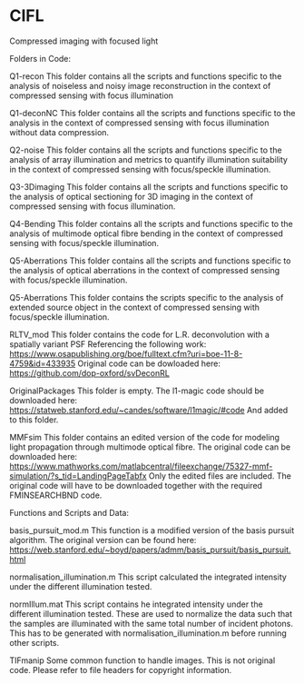 # CIFL
Compressed imaging with focused light

Folders in Code:

Q1-recon
	This folder contains all the scripts and functions specific to the analysis 
	of noiseless and noisy image reconstruction
	in the context of compressed sensing with focus illumination

Q1-deconNC
	This folder contains all the scripts and functions specific to the analysis 
	in the context of compressed sensing with focus illumination
	without data compression.

Q2-noise
	This folder contains all the scripts and functions specific to the analysis 
	of array illumination and metrics to quantify illumination suitability
	in the context of compressed sensing with focus/speckle illumination.

Q3-3Dimaging
	This folder contains all the scripts and functions specific to the analysis 
	of optical sectioning for 3D imaging
	in the context of compressed sensing with focus illumination.

Q4-Bending
	This folder contains all the scripts and functions specific to the analysis 
	of multimode optical fibre bending 
	in the context of compressed sensing with focus/speckle illumination.

Q5-Aberrations
	This folder contains all the scripts and functions specific to the analysis 
	of optical aberrations 
	in the context of compressed sensing with focus/speckle illumination.

Q5-Aberrations
	This folder contains the scripts specific to the analysis 
	of extended source object
	in the context of compressed sensing with focus/speckle illumination.

RLTV_mod
	This folder contains the code for L.R. deconvolution with a spatially variant PSF
	Referencing the following work:
	https://www.osapublishing.org/boe/fulltext.cfm?uri=boe-11-8-4759&id=433935
	Original code can be dowloaded here:
	https://github.com/dop-oxford/svDeconRL

OriginalPackages
	This folder is empty. The l1-magic code should be downloaded here:
	https://statweb.stanford.edu/~candes/software/l1magic/#code
	And added to this folder. 

MMFsim
	This folder contains an edited version of the code for modeling light propagation
	through multimode optical fibre. The original code can be downloaded here:
	https://www.mathworks.com/matlabcentral/fileexchange/75327-mmf-simulation/?s_tid=LandingPageTabfx
	Only the edited files are included. The original code will have to be downloaded together with the	required FMINSEARCHBND code.

Functions and Scripts and Data:

basis_pursuit_mod.m
	This function is a modified version of the basis pursuit algorithm. 
	The original version can be found here:
	https://web.stanford.edu/~boyd/papers/admm/basis_pursuit/basis_pursuit.html

normalisation_illumination.m
	This script calculated the integrated intensity under the different illumination tested.

normIllum.mat
	This script  contains he integrated intensity under the different illumination tested.
	These are used to normalize the data such that the samples are illuminated
	with the same total number of incident photons.	 This has to be generated with 
	normalisation_illumination.m before running other scripts.


TIFmanip
	Some common function to handle images. This is not original code.
	Please refer to file headers for copyright information.
